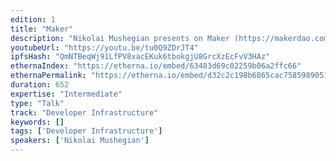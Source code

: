 ```yaml
---
edition: 1
title: "Maker"
description: "Nikolai Mushegian presents on Maker (https://makerdao.com/), a contract system which creates and maintains the Dai Stablecoin."
youtubeUrl: "https://youtu.be/tu0Q9ZDrJT4"
ipfsHash: "QmNTBeqWj91LfPV8xacEKuk6tbokgjU8GrcXzEcFvV3HAz"
ethernaIndex: "https://etherna.io/embed/63483d69c02259b06a2ffc66"
ethernaPermalink: "https://etherna.io/embed/d32c2c198b6865cac7585989051a08b602d67c5540f06b35ccd327cb2629f275"
duration: 652
expertise: "Intermediate"
type: "Talk"
track: "Developer Infrastructure"
keywords: []
tags: ['Developer Infrastructure']
speakers: ['Nikolai Mushegian']
---
```

